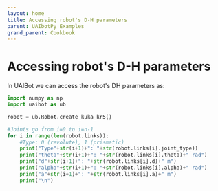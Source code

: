 ```yaml
---
layout: home
title: Accessing robot's D-H parameters
parent: UAIbotPy Examples
grand_parent: Cookbook
---
```


# Accessing robot's D-H parameters

In UAIBot we can access the robot's DH parameters as:

```python
import numpy as np
import uaibot as ub

robot = ub.Robot.create_kuka_kr5()

#Joints go from i=0 to i=n-1
for i in range(len(robot.links)):
    #Type: 0 (revolute), 1 (prismatic)
    print("Type"+str(i+1)+": "+str(robot.links[i].joint_type))
    print("theta"+str(i+1)+": "+str(robot.links[i].theta)+" rad")
    print("d"+str(i+1)+": "+str(robot.links[i].d)+" m")
    print("alpha"+str(i+1)+": "+str(robot.links[i].alpha)+" rad")
    print("a"+str(i+1)+": "+str(robot.links[i].a)+" m")
    print("\n")
```